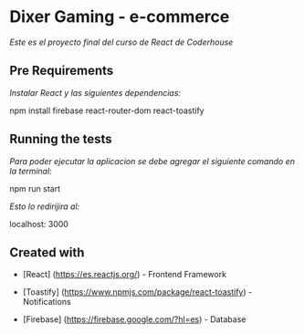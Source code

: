 # Dixer Gaming - e-commerce

_Este es el proyecto final del curso de React de Coderhouse_

## Pre Requirements

_Instalar React y las siguientes dependencias:_

npm install firebase react-router-dom react-toastify

## Running the tests

_Para poder ejecutar la aplicacion se debe agregar el siguiente comando en la terminal:_

npm run start

_Esto lo redirijira al:_

localhost: 3000

## Created with

* [React] (https://es.reactjs.org/) - Frontend Framework

* [Toastify] (https://www.npmjs.com/package/react-toastify) - Notifications

* [Firebase] (https://firebase.google.com/?hl=es) - Database
